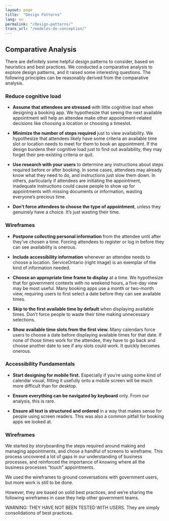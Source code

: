 ```yaml
---
layout: page
title:  "Design Patterns"
lang: en
permalink: "/design-patterns/"
trans_url: "/modeles-de-conception/"
---
```



## Comparative Analysis
There are definitely some helpful design patterns to consider, based on heuristics and best practices. We conducted a comparative analysis to explore design patterns, and it raised some interesting questions. The following principles can be reasonably derived from the comparative analysis.

### Reduce cognitive load
- **Assume that attendees are stressed** with little cognitive load when designing a booking app. We hypothesize that seeing the next available appointment will help an attendee make other appointment-related decisions like choosing a location or choosing a timeslot. 

- **Minimize the number of steps required** just to view availability. We hypothesize that attendees likely have some criteria an available time slot or location needs to meet for them to book an appointment. If the design burdens their cognitive load just to find out availability, they may forget their pre-existing criteria or quit.

- **Use research with your users** to determine any instructions about steps required before or after booking. In some cases, attendees may already know what they need to do, and instructions just slow them down. In others, particularly if attendees are initiating the appointment, inadequate instructions could cause people to show up for appointments with missing documents or information, wasting everyone’s precious time.

- **Don’t force attendees to choose the type of appointment**, unless they genuinely have a choice. It’s just wasting their time.

### Wireframes

- **Postpone collecting personal information** from the attendee until after they’ve chosen a time. Forcing attendees to register or log in before they can see availability is onerous. 

- **Include accessibility information** whenever an attendee needs to choose a location. ServiceOntario (right image) is an exemplar of the kind of information needed.

- **Choose an appropriate time frame to display** at a time. We hypothesize that for government contexts with no weekend hours, a five-day view may be most useful. Many booking apps use a month or two-month view, requiring users to first select a date before they can see available times.

- **Skip to the first available time by default** when displaying available times. Don’t force people to waste their time making unnecessary selections.

- **Show available time slots from the first view.** Many calendars force users to choose a date before displaying available times for that date. If none of those times work for the attendee, they have to go back and choose another date to see if any slots could work. It quickly becomes onerous.

### Accessibility Fundamentals

- **Start designing for mobile first.** Especially if you’re using some kind of calendar visual, fitting it usefully onto a mobile screen will be much more difficult than for desktop.

- **Ensure everything can be navigated by keyboard** only. From our analysis, this is rare.

- **Ensure all text is structured and ordered** in a way that makes sense for people using screen readers. This was also a common pitfall for booking apps we looked at.

### Wireframes

We started by storyboarding the steps required around making and managing appointments, and chose a handful of screens to wireframe. This process uncovered a lot of gaps in our understanding of business processes, and reinforced the importance of knowing where all the business processes “touch” appointments. 

We used the wireframes to ground conversations with government users, but more work is still to be done.

However, they are based on solid best practices, and we’re sharing the following wireframes in case they help other  government teams. 

WARNING: THEY HAVE NOT BEEN TESTED WITH USERS. They are simply consolidations of best practices.





